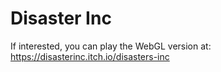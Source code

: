 # Disaster Inc

If interested, you can play the WebGL version at: https://disasterinc.itch.io/disasters-inc  

